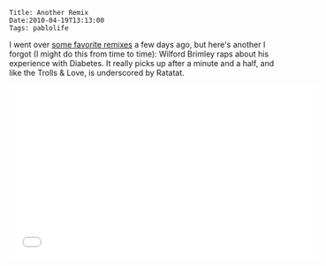     Title: Another Remix
    Date:2010-04-19T13:13:00
    Tags: pablolife

I went over [some favorite remixes][1] a few days ago, but here's another I
forgot (I might do this from time to time): Wilford Brimley raps about his
experience with Diabetes. It really picks up after a minute and a half, and
like the Trolls & Love, is underscored by Ratatat.

<iframe width="560" height="315" src="//www.youtube.com/embed/3R7tSSN2fHc" frameborder="0" allowfullscreen></iframe>

<!-- more -->

   [1]: /2010/04/baal-bless-internet.html

